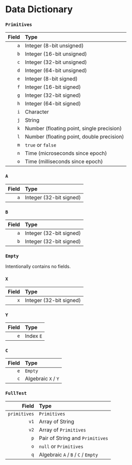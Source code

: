 # Data Dictionary

### `Primitives`
| **Field** | **Type** |
| ---: | :--- |
| `a` | Integer (8-bit unsigned) |
| `b` | Integer (16-bit unsigned) |
| `c` | Integer (32-bit unsigned) |
| `d` | Integer (64-bit unsigned) |
| `e` | Integer (8-bit signed) |
| `f` | Integer (16-bit signed) |
| `g` | Integer (32-bit signed) |
| `h` | Integer (64-bit signed) |
| `i` | Character |
| `j` | String |
| `k` | Number (floating point, single precision) |
| `l` | Number (floating point, double precision) |
| `m` | `true` or `false` |
| `n` | Time (microseconds since epoch) |
| `o` | Time (milliseconds since epoch) |


### `A`
| **Field** | **Type** |
| ---: | :--- |
| `a` | Integer (32-bit signed) |


### `B`
| **Field** | **Type** |
| ---: | :--- |
| `a` | Integer (32-bit signed) |
| `b` | Integer (32-bit signed) |


### `Empty`
Intentionally contains no fields.

### `X`
| **Field** | **Type** |
| ---: | :--- |
| `x` | Integer (32-bit signed) |


### `Y`
| **Field** | **Type** |
| ---: | :--- |
| `e` | Index `E` |


### `C`
| **Field** | **Type** |
| ---: | :--- |
| `e` | `Empty` |
| `c` | Algebraic `X` / `Y` |


### `FullTest`
| **Field** | **Type** |
| ---: | :--- |
| `primitives` | `Primitives` |
| `v1` | Array of String |
| `v2` | Array of `Primitives` |
| `p` | Pair of String and `Primitives` |
| `o` | `null` or `Primitives` |
| `q` | Algebraic `A` / `B` / `C` / `Empty` |

